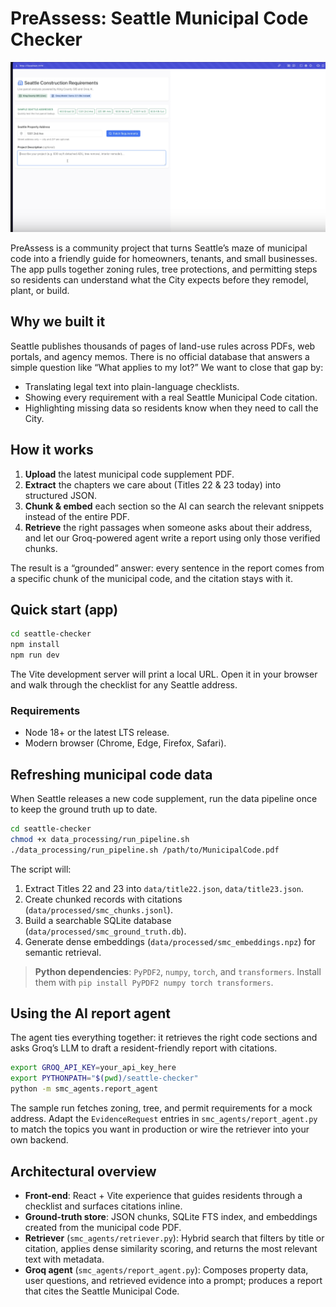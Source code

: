 # PreAssess: Seattle Municipal Code Checker

[![Watch the demo](docs/loom-thumb.png)](https://www.loom.com/share/d4af27ac8770436d9edee1bc32035834?sid=6d392f9e-9d8e-4652-ae2b-bf69d861f378 "Watch the demo on Loom")


PreAssess is a community project that turns Seattle’s maze of municipal
code into a friendly guide for homeowners, tenants, and small businesses. The
app pulls together zoning rules, tree protections, and permitting steps so
residents can understand what the City expects before they remodel, plant, or
build.

## Why we built it

Seattle publishes thousands of pages of land-use rules across PDFs, web portals,
and agency memos. There is no official database that answers a simple question
like “What applies to my lot?” We want to close that gap by:

- Translating legal text into plain-language checklists.
- Showing every requirement with a real Seattle Municipal Code citation.
- Highlighting missing data so residents know when they need to call the City.

## How it works

1. **Upload** the latest municipal code supplement PDF.
2. **Extract** the chapters we care about (Titles 22 & 23 today) into structured
   JSON.
3. **Chunk & embed** each section so the AI can search the relevant snippets
   instead of the entire PDF.
4. **Retrieve** the right passages when someone asks about their address, and
   let our Groq-powered agent write a report using only those verified chunks.

The result is a “grounded” answer: every sentence in the report comes from a
specific chunk of the municipal code, and the citation stays with it.

## Quick start (app)

```bash
cd seattle-checker
npm install
npm run dev
```

The Vite development server will print a local URL. Open it in your browser and
walk through the checklist for any Seattle address.

### Requirements

- Node 18+ or the latest LTS release.
- Modern browser (Chrome, Edge, Firefox, Safari).

## Refreshing municipal code data

When Seattle releases a new code supplement, run the data pipeline once to keep
the ground truth up to date.

```bash
cd seattle-checker
chmod +x data_processing/run_pipeline.sh
./data_processing/run_pipeline.sh /path/to/MunicipalCode.pdf
```

The script will:

1. Extract Titles 22 and 23 into `data/title22.json`, `data/title23.json`.
2. Create chunked records with citations (`data/processed/smc_chunks.jsonl`).
3. Build a searchable SQLite database (`data/processed/smc_ground_truth.db`).
4. Generate dense embeddings (`data/processed/smc_embeddings.npz`) for semantic
   retrieval.

> **Python dependencies**: `PyPDF2`, `numpy`, `torch`, and `transformers`. Install
> them with `pip install PyPDF2 numpy torch transformers`.

## Using the AI report agent

The agent ties everything together: it retrieves the right code sections and
asks Groq’s LLM to draft a resident-friendly report with citations.

```bash
export GROQ_API_KEY=your_api_key_here
export PYTHONPATH="$(pwd)/seattle-checker"
python -m smc_agents.report_agent
```

The sample run fetches zoning, tree, and permit requirements for a mock address.
Adapt the `EvidenceRequest` entries in `smc_agents/report_agent.py` to match the
topics you want in production or wire the retriever into your own backend.

## Architectural overview

- **Front-end**: React + Vite experience that guides residents through a
  checklist and surfaces citations inline.
- **Ground-truth store**: JSON chunks, SQLite FTS index, and embeddings created
  from the municipal code PDF.
- **Retriever** (`smc_agents/retriever.py`): Hybrid search that filters by title
  or citation, applies dense similarity scoring, and returns the most relevant
  text with metadata.
- **Groq agent** (`smc_agents/report_agent.py`): Composes property data, user
  questions, and retrieved evidence into a prompt; produces a report that cites
  the Seattle Municipal Code.
